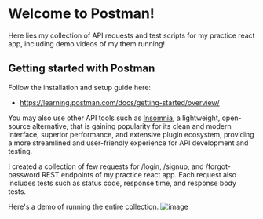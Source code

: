# Welcome to Postman!

Here lies my collection of API requests and test scripts for my practice react app, including demo videos of my them running!

## Getting started with Postman

Follow the installation and setup guide here:

- https://learning.postman.com/docs/getting-started/overview/

You may also use other API tools such as [Insomnia](https://insomnia.rest/), a lightweight, open-source alternative, that is gaining popularity for its clean and modern interface, superior performance, and extensive plugin ecosystem, providing a more streamlined and user-friendly experience for API development and testing.

I created a collection of few requests for /login, /signup, and /forgot-password REST endpoints of my practice react app. Each request also includes tests such as status code, response time, and response body tests.

Here's a demo of running the entire collection.
![image](https://github.com/justine-black/automagic-testing/assets/78810708/4e116adf-b7cf-4262-ac80-ee3e52926b6f)
